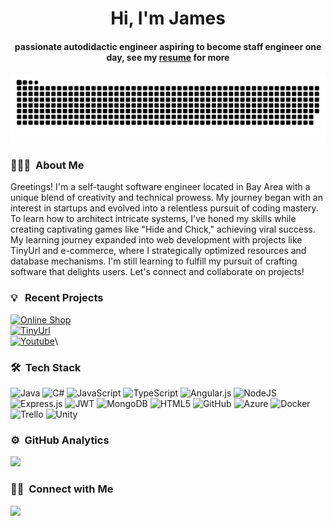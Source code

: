 <div align="center">
<h1 align="center">Hi, I'm James</h1>
<h4 align="center">passionate autodidactic engineer aspiring to become staff engineer one day,
see my <a href="https://github.com/1999AZZAR/1999AZZAR/blob/main/assets/doc/azzar_resume.pdf" target="_blank">resume</a> for more</h4>
</div>

<div align="center">
  <img  src="https://github.com/jisung-choi/jisung-choi/blob/main/snake.svg"
       alt="snake" /></a>
</div>

### 👨🏻‍💻 &nbsp;About Me
Greetings! I'm a self-taught software engineer located in Bay Area with a unique blend of creativity and technical prowess. My journey began with an interest in startups and evolved into a relentless pursuit of coding mastery. To learn how to architect intricate systems, I've honed my skills while creating captivating games like "Hide and Chick," achieving viral success. My learning journey expanded into web development with projects like TinyUrl and e-commerce, where I strategically optimized resources and database mechanisms. I'm still learning to fulfill my pursuit of crafting software that delights users. Let's connect and collaborate on projects!

### 💡 &nbsp; Recent Projects
<a href='https://github.com/jisung-choi/eshop' target="_blank"><img alt='Online Shop' src='https://img.shields.io/badge/personal_project-Online Shop-100000?style=for-the-badge&logo=Online Shop&logoColor=905D44&labelColor=394CC6&color=6070D2'/></a>\
<a href='https://github.com/jisung-choi/short' target="_blank"><img alt='TinyUrl' src='https://img.shields.io/badge/personal_project-tinyurl-100000?style=for-the-badge&logo=TinyUrl&logoColor=905D44&labelColor=E0681F&color=E6864C'/></a>\
<a href='https://www.youtube.com/watch?v=TEMhTHV3pUg&t=89' target="_blank"><img alt='Youtube' src='https://img.shields.io/badge/Hide&Chick-Streamer_Play Video(2M+Views)-100000?style=for-the-badge&logo=Youtube&logoColor=FF0000&labelColor=282828&color=FF0000'/></a>\

### 🛠 &nbsp;Tech Stack
![Java](https://img.shields.io/badge/java-%23ED8B00.svg?style=for-the-badge&logo=openjdk&logoColor=white)
![C#](https://img.shields.io/badge/c%23-%23239120.svg?style=for-the-badge&logo=c-sharp&logoColor=white)
![JavaScript](https://img.shields.io/badge/javascript-%23323330.svg?style=for-the-badge&logo=javascript&logoColor=%23F7DF1E)
![TypeScript](https://img.shields.io/badge/typescript-%23007ACC.svg?style=for-the-badge&logo=typescript&logoColor=white)
![Angular.js](https://img.shields.io/badge/angular.js-%23E23237.svg?style=for-the-badge&logo=angularjs&logoColor=white)
![NodeJS](https://img.shields.io/badge/node.js-6DA55F?style=for-the-badge&logo=node.js&logoColor=white)
![Express.js](https://img.shields.io/badge/express.js-%23404d59.svg?style=for-the-badge&logo=express&logoColor=%2361DAFB)
![JWT](https://img.shields.io/badge/JWT-black?style=for-the-badge&logo=JSON%20web%20tokens)
![MongoDB](https://img.shields.io/badge/MongoDB-%234ea94b.svg?style=for-the-badge&logo=mongodb&logoColor=white)
![HTML5](https://img.shields.io/badge/html5-%23E34F26.svg?style=for-the-badge&logo=html5&logoColor=white)
![GitHub](https://img.shields.io/badge/github-%23121011.svg?style=for-the-badge&logo=github&logoColor=white)
![Azure](https://img.shields.io/badge/azure-%230072C6.svg?style=for-the-badge&logo=microsoftazure&logoColor=white)
![Docker](https://img.shields.io/badge/docker-%230db7ed.svg?style=for-the-badge&logo=docker&logoColor=white)
![Trello](https://img.shields.io/badge/Trello-%23026AA7.svg?style=for-the-badge&logo=Trello&logoColor=white)
![Unity](https://img.shields.io/badge/unity-%23000000.svg?style=for-the-badge&logo=unity&logoColor=white)

### ⚙️ &nbsp;GitHub Analytics

<a href="https://github.com/jisung-choi">
  <img height="180em" src="https://github-readme-stats-eight-theta.vercel.app/api/top-langs/?username=jisung-choi&layout=compact&langs_count=8&theme=algolia"/>
</a>

### 🤝🏻 &nbsp;Connect with Me
<a href="https://www.linkedin.com/in/jijameschoi/"><img src="https://img.shields.io/badge/linkedin-%230077B5.svg?style=for-the-badge&logo=linkedin&logoColor=white"/></a>

